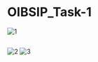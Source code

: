 # OIBSIP_Task-1
![1](https://user-images.githubusercontent.com/87913587/227138164-2e3ecd8e-17f3-4094-9cf7-3b380b6c0f7e.png)
##
![2](https://user-images.githubusercontent.com/87913587/227138198-5596b240-95b9-4f9e-9392-d1c926616cd1.png)
![3](https://user-images.githubusercontent.com/87913587/227138222-5a7a74b0-385e-4736-9954-6a6a45e56981.png)
